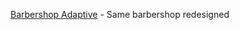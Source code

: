 [Barbershop Adaptive](https://mraokan.github.io/barbershop-adaptive) - Same barbershop redesigned<br>